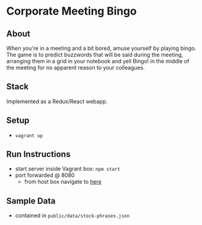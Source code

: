 # Corporate Meeting Bingo

## About

When you're in a meeting and a bit bored, amuse yourself by playing bingo. The game is to predict buzzwords that will be said during the meeting, arranging them in a grid in your notebook and yell Bingo! in the middle of the meeting for no apparent reason to your colleagues.

## Stack

Implemented as a Redux/React webapp.

## Setup

- `vagrant up`

## Run Instructions

- start server inside Vagrant box: `npm start`
- port forwarded @ 8080
    - from host box navigate to [here](http://localhost:8080)

## Sample Data

- contained in `public/data/stock-phrases.json`
